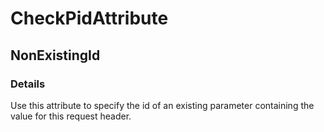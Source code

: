 ﻿---  
uid: Validator_8_11_1  
---

# CheckPidAttribute

## NonExistingId

### Details

Use this attribute to specify the id of an existing parameter containing the value for this request header.
